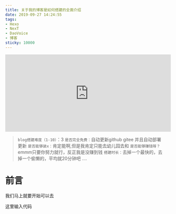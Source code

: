 ```yaml
---
title: 关于我的博客是如何搭建的全面介绍
date: 2019-09-27 14:24:55
tags:
- Hexo
- NexT
- DaoVoice 
- 博客
sticky: 10000
---
```


<iframe id="embed_dom" name="embed_dom" frameborder="0" style="display:block;width:525px; height:245px;" src="https://www.processon.com/embed/6152b98bf346fb69a71b7e93"></iframe>



>`blog搭建难度（1-10）`：3
>`是否完全免费：`自动更新github gitee 并且自动部署更新
>`是否能够装x：`肯定能啊,但是我肯定只能去幼儿园去和
>`是否能够赚钱呀？`emmm只要你努力就行，反正我是没赚到钱
>`搭建时长：`去掉一个最快的，去掉一个偷懒的，平均就20分钟吧
>....

# 前言

我们马上就要开始可以去

这里输入代码
